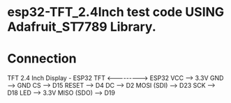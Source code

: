 # esp32-TFT_2.4Inch test code USING Adafruit_ST7789 Library.

# Connection
TFT 2.4 Inch Display - ESP32
  TFT <---------> ESP32
	VCC	 -->     3.3V
	GND	 -->	GND
	CS	 -->	D15
	RESET	 -->	D4
	DC	 -->	D2
     MOSI (SDI)	 -->	D23
	SCK 	 -->	D18
	LED 	 -->	3.3V
     MISO (SDO)  -->	D19
